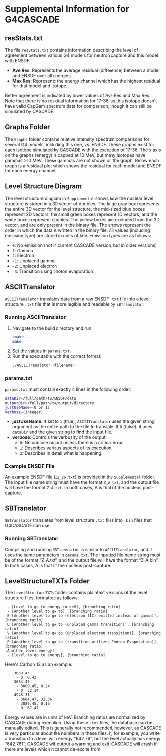 # Supplemental Information for G4CASCADE

## resStats.txt

The file `resStats.txt` contains information describing the level of agreement between various G4 models for neutron capture and this model with ENSDF:

- **Ave Res**: Represents the average residual (difference) between a model and ENSDF over all energies.
- **Max Res**: Represents the energy channel which has the highest residual for that model and isotope.

Better agreement is indicated by lower values of Ave Res and Max Res. Note that there is no residual information for 17-36, as this isotope doesn’t have valid CapGam spectrum data for comparison, though it can still be simulated by CASCADE.

## Graphs Folder

The `Graphs` folder contains relative intensity spectrum comparisons for several G4 models, including this one, vs. ENSDF. These graphs exist for each isotope simulated by CASCADE with the exception of 17-36. The x axis on the graphs (energy) is capped at 10 MeV, but many isotopes have gammas >10 MeV. These gammas are not shown on the graph. Below each graph is a residual plot which shows the residual for each model and ENSDF for each energy channel.

## Level Structure Diagram

The level structure diagram in `Supplemental` shows how the nuclear level structure is stored in a 3D vector of doubles. The large gray box represents the entire 3D vector for the level structure, the mid-sized blue boxes represent 2D vectors, the small green boxes represent 1D vectors, and the white boxes represent doubles. The yellow boxes are excluded from the 3D vector, and are only present in the binary file. The arrows represent the order in which the data is written in the binary file. All values (including emission type) are stored in units of keV. Emission types are as follows:

- `0`: No emission (not in current CASCADE version, but in older versions)
- `1`: Gamma
- `2`: Electron
- `-1`: Unplaced gamma
- `-2`: Unplaced electron
- `-3`: Transition using photon evaporation

## ASCIITranslator

`ASCIITranslator` translates data from a raw ENSDF `.txt` file into a level structure `.txt` file that is more legible and readable by `SBTranslator`.

### Running ASCIITranslator

1. Navigate to the build directory and run:
    ```sh
    cmake ..
    make
    ```
2. Set the values in `params.txt`.
3. Run the executable with the correct format:
    ```sh
    ./ASCIITranslator <filename>
    ```

### params.txt

`params.txt` must contain exactly 4 lines in the following order:
```sh
dataDir=/full/path/to/ENSDF/data
outputDir=/full/path/to/output/directory
justUseName=(0 or 1)
verbose=(integer)
```

- **justUseName**: If set to `1` (true), `ASCIITranslator` uses the given string argument as the entire path to the file to translate. If `0` (false), it uses `dataDir` and the given string to find the input file.
- **verbose**: Controls the verbosity of the output:
    - `0`: No console output unless there is a critical error.
    - `1`: Describes various aspects of its execution.
    - `2`: Describes in detail what is happening.

### Example ENSDF File

An example ENSDF file (`12_26.txt`) is provided in the `Supplemental` folder. The input file name string must have the format `Z_A.txt`, and the output file will have the format `Z-A.txt`. In both cases, A is that of the nucleus post-capture.

## SBTranslator

`SBTranslator` translates from level structure `.txt` files into `.bin` files that G4CASCADE can use.

### Running SBTranslator

Compiling and running `SBTranslator` is similar to `ASCIITranslator`, and it uses the same parameters in `params.txt`. The inputted file name string must be of the format “Z-A.txt”, and the output file will have the format “Z-A.bin”. In both cases, A is that of the nucleus post-capture.

## LevelStructureTXTs Folder

The `LevelStructureTXTs` folder contains plaintext versions of the level structure files, formatted as follows:

~~~text
 - [Level to go to energy in keV], [branching ratio]
 - [Another level to go to], [branching ratio]
 E [Another level to go to (electron (IC) emitted instead of gamma)], [branching ratio]
 U [Another level to go to (unplaced gamma transition)], [branching ratio]
 V [Another level to go to (unplaced electron transition)], [branching ratio]
 P [Another level to go to (transition utilizes Photon Evaporation)], [branching ratio]
[Another level energy]
 - [level to go to energy], [branching ratio]
~~~
Here's Carbon 13 as an example:
~~~text
	3089.45
	 - 0, 0.43
	3684.47
	 - 3089.45, 0.24
	 - 0, 32.14
	4946.31
	 - 3684.47, 32.36
	 - 3089.45, 0.16
	 - 0, 67.47
~~~
Energy values are in units of keV. Branching ratios are normalized by CASCADE during execution.
Using these `.txt` files, the database can be manually edited. This is generally not recommended, however, as CASCADE is very particular about the numbers in these files. If, for example, you write a transition to a level with energy “642.76”, but the level actually has energy “642.761”, CASCADE will output a warning and exit. CASCADE will crash if there are levels which it cannot de-excite from.
